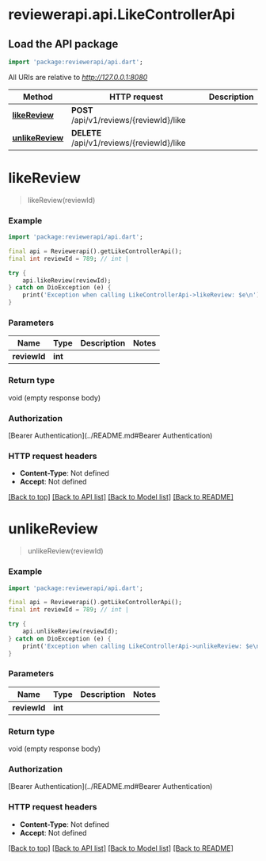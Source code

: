 # reviewerapi.api.LikeControllerApi

## Load the API package
```dart
import 'package:reviewerapi/api.dart';
```

All URIs are relative to *http://127.0.0.1:8080*

Method | HTTP request | Description
------------- | ------------- | -------------
[**likeReview**](LikeControllerApi.md#likereview) | **POST** /api/v1/reviews/{reviewId}/like | 
[**unlikeReview**](LikeControllerApi.md#unlikereview) | **DELETE** /api/v1/reviews/{reviewId}/like | 


# **likeReview**
> likeReview(reviewId)



### Example
```dart
import 'package:reviewerapi/api.dart';

final api = Reviewerapi().getLikeControllerApi();
final int reviewId = 789; // int | 

try {
    api.likeReview(reviewId);
} catch on DioException (e) {
    print('Exception when calling LikeControllerApi->likeReview: $e\n');
}
```

### Parameters

Name | Type | Description  | Notes
------------- | ------------- | ------------- | -------------
 **reviewId** | **int**|  | 

### Return type

void (empty response body)

### Authorization

[Bearer Authentication](../README.md#Bearer Authentication)

### HTTP request headers

 - **Content-Type**: Not defined
 - **Accept**: Not defined

[[Back to top]](#) [[Back to API list]](../README.md#documentation-for-api-endpoints) [[Back to Model list]](../README.md#documentation-for-models) [[Back to README]](../README.md)

# **unlikeReview**
> unlikeReview(reviewId)



### Example
```dart
import 'package:reviewerapi/api.dart';

final api = Reviewerapi().getLikeControllerApi();
final int reviewId = 789; // int | 

try {
    api.unlikeReview(reviewId);
} catch on DioException (e) {
    print('Exception when calling LikeControllerApi->unlikeReview: $e\n');
}
```

### Parameters

Name | Type | Description  | Notes
------------- | ------------- | ------------- | -------------
 **reviewId** | **int**|  | 

### Return type

void (empty response body)

### Authorization

[Bearer Authentication](../README.md#Bearer Authentication)

### HTTP request headers

 - **Content-Type**: Not defined
 - **Accept**: Not defined

[[Back to top]](#) [[Back to API list]](../README.md#documentation-for-api-endpoints) [[Back to Model list]](../README.md#documentation-for-models) [[Back to README]](../README.md)

